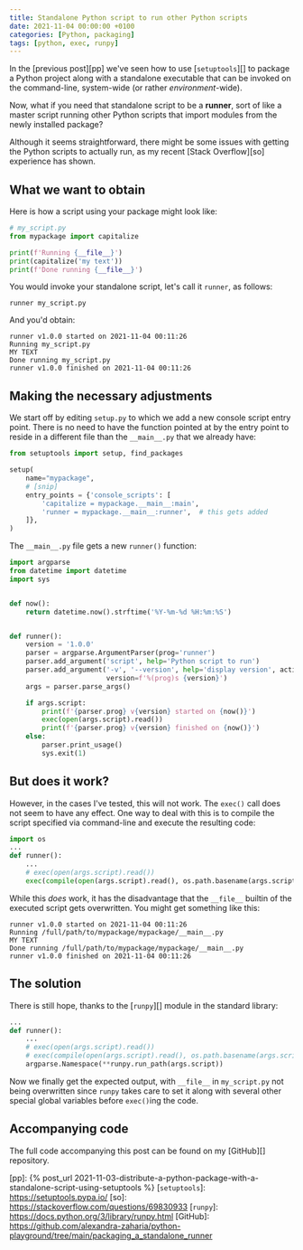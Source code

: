 ```yaml
---
title: Standalone Python script to run other Python scripts
date: 2021-11-04 00:00:00 +0100
categories: [Python, packaging]
tags: [python, exec, runpy]
---
```


In the [previous post][pp] we've seen how to use [`setuptools`][] to package a Python project along with a standalone executable that can be invoked on the command-line, system-wide (or rather _environment_-wide).

Now, what if you need that standalone script to be a **runner**, sort of like a master script running other Python scripts that import modules from the newly installed package?

Although it seems straightforward, there might be some issues with getting the Python scripts to actually run, as my recent [Stack Overflow][so] experience has shown.

## What we want to obtain

Here is how a script using your package might look like:

```python
# my_script.py
from mypackage import capitalize

print(f'Running {__file__}')
print(capitalize('my text'))
print(f'Done running {__file__}')
```

You would invoke your standalone script, let's call it `runner`, as follows:

```
runner my_script.py
```

And you'd obtain:

```
runner v1.0.0 started on 2021-11-04 00:11:26
Running my_script.py
MY TEXT
Done running my_script.py
runner v1.0.0 finished on 2021-11-04 00:11:26
```

## Making the necessary adjustments

We start off by editing `setup.py` to which we add a new console script entry point. There is no need to have the function pointed at by the entry point to reside in a different file than the `__main__.py` that we already have:

```python
from setuptools import setup, find_packages

setup(
    name="mypackage",
    # [snip]
    entry_points = {'console_scripts': [
        'capitalize = mypackage.__main__:main',
        'runner = mypackage.__main__:runner',  # this gets added
    ]},
)
```

The `__main__.py` file gets a new `runner()` function:

```python
import argparse
from datetime import datetime
import sys


def now():
    return datetime.now().strftime('%Y-%m-%d %H:%m:%S')


def runner():
    version = '1.0.0'
    parser = argparse.ArgumentParser(prog='runner')
    parser.add_argument('script', help='Python script to run')
    parser.add_argument('-v', '--version', help='display version', action='version',
                        version=f'%(prog)s {version}')
    args = parser.parse_args()

    if args.script:
        print(f'{parser.prog} v{version} started on {now()}')
        exec(open(args.script).read())
        print(f'{parser.prog} v{version} finished on {now()}')
    else:
        parser.print_usage()
        sys.exit(1)
```

## But does it work?

However, in the cases I've tested, this will not work. The `exec()` call does not seem to have any effect. One way to deal with this is to compile the script specified via command-line and execute the resulting code:

```python
import os
...
def runner():
    ...
    # exec(open(args.script).read())
    exec(compile(open(args.script).read(), os.path.basename(args.script), 'exec'))
```

While this _does_ work, it has the disadvantage that the `__file__` builtin of the executed script gets overwritten. You might get something like this:

```
runner v1.0.0 started on 2021-11-04 00:11:26
Running /full/path/to/mypackage/mypackage/__main__.py
MY TEXT
Done running /full/path/to/mypackage/mypackage/__main__.py
runner v1.0.0 finished on 2021-11-04 00:11:26
```

## The solution

There is still hope, thanks to the [`runpy`][] module in the standard library:

```python
...
def runner():
    ...
    # exec(open(args.script).read())
    # exec(compile(open(args.script).read(), os.path.basename(args.script), 'exec'))
    argparse.Namespace(**runpy.run_path(args.script))
```

Now we finally get the expected output, with `__file__` in `my_script.py` not being overwritten since `runpy` takes care to set it along with several other special global variables before `exec()`ing the code.

## Accompanying code

The full code accompanying this post can be found on my [GitHub][] repository.

<!-- links -->
[pp]: {% post_url 2021-11-03-distribute-a-python-package-with-a-standalone-script-using-setuptools %}
[`setuptools`]: https://setuptools.pypa.io/
[so]: https://stackoverflow.com/questions/69830933
[`runpy`]: https://docs.python.org/3/library/runpy.html
[GitHub]: https://github.com/alexandra-zaharia/python-playground/tree/main/packaging_a_standalone_runner
